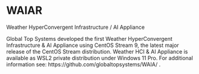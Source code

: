 # WAIAR
<!-- wp:paragraph -->
<p>Weather HyperConvergent Infrastructure / AI Appliance</p>
<!-- /wp:paragraph -->

<!-- wp:paragraph {"align":"justify"} -->
<p class="has-text-align-justify">Global Top Systems developed the first Weather HyperConvergent Infrastructure & AI Appliance using CentOS Stream 9, the latest major release of the CentOS Stream distribution. Weather HCI & AI Appliance is available as WSL2 private distribution under Windows 11 Pro. For additional information see: https://github.com/globaltopsystems/WAIA/ . </p>
<!-- /wp:paragraph -->

